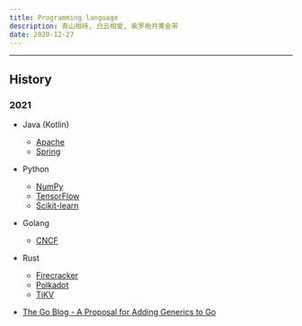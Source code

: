 ```yaml
---
title: Programming language
description: 青山相待, 白云相爱, 紫罗袍共黄金带
date: 2020-12-27
---
```


------------------

## History

### 2021

* Java (Kotlin)
  - [Apache](https://github.com/apache)
  - [Spring](https://spring.io)
* Python
  - [NumPy](https://github.com/numpy/numpy)
  - [TensorFlow](https://github.com/tensorflow/tensorflow)
  - [Scikit-learn](https://github.com/scikit-learn/scikit-learn)
* Golang
  - [CNCF](https://www.cncf.io)
* Rust
  - [Firecracker](https://github.com/firecracker-microvm/firecracker)
  - [Polkadot](https://github.com/paritytech/polkadot)
  - [TiKV](https://github.com/tikv/tikv)

* [The Go Blog - A Proposal for Adding Generics to Go](https://blog.golang.org/generics-proposal)
